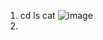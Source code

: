 1. cd ls cat
![image](https://github.com/wshare26/cse15l-lab-reports/assets/156359336/f9304494-98b6-420c-ac3e-a072d1c6ac77)
2. 
